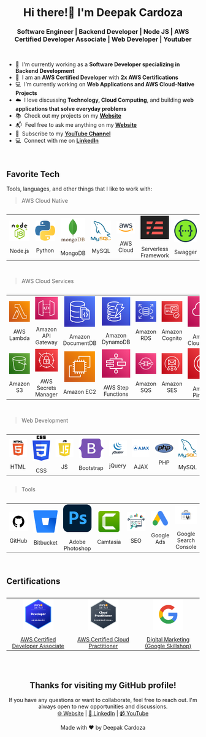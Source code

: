 <h1 align="center">Hi there!👋  I'm Deepak Cardoza</h1>
<h3 align="center">Software Engineer | Backend Developer | Node JS | AWS Certified Developer Associate | Web Developer | Youtuber</h3>
<br>

- 💼 &nbsp;I'm currently working as a **Software Developer specializing in Backend Development**
- 🏅 &nbsp;I am an **AWS Certified Developer** with **2x AWS Certifications**
- 💻 &nbsp;I’m currently working on **Web Applications and AWS Cloud-Native Projects**
- ☁️ &nbsp;I love discussing **Technology, Cloud Computing**, and building **web applications that solve everyday problems**
- 📚 &nbsp;Check out my projects on my **[Website](https://deepakcardoza.com/)**
- 📬 &nbsp;Feel free to ask me anything on my **[Website](https://deepakcardoza.com/)**
- 🎥 &nbsp;Subscribe to my **[YouTube Channel](https://www.youtube.com/channel/UCUMt1meu7i0C8TrJLT_Xe5w)**
- 💻 &nbsp;Connect with me on **[LinkedIn](https://www.linkedin.com/in/deepak-cardoza-b544961aa/)**

<br>

<h2 align="left">Favorite Tech</h2>
<p>Tools, languages, and other things that I like to work with:</p>

> AWS Cloud Native

<div style="overflow-x:auto; border: 0;">
<table style="border-collapse: collapse; width: 100%; border: 0;" align="center">
  <tr>
    <td align="center" width="14%" style="border: 0;">
      <a href="#">
        <img src="./img/node-js-transparent.png" width="80" height="auto" alt="Node.js" style="display: block; margin: auto;"/>
      </a>
      <br>Node.js
    </td>
    <td align="center" width="14%" style="border: 0;">
      <a href="#">
        <img src="./img/python.png" width="80" height="auto" alt="Python" style="display: block; margin: auto;"/>
      </a>
      <br>Python
    </td>
    <td align="center" width="14%" style="border: 0;">
      <a href="#">
        <img src="./img/mongodb.png" width="80" height="auto" alt="MongoDB" style="display: block; margin: auto;"/>
      </a>
      <br>MongoDB
    </td>
    <td align="center" width="14%" style="border: 0;">
      <a href="#">
        <img src="./img/mysql.png" width="80" height="auto" alt="MySQL" style="display: block; margin: auto;"/>
      </a>
      <br>MySQL
    </td>
    <td align="center" width="14%" style="border: 0;">
      <a href="#">
        <img src="./img/aws.png" width="80" height="auto" alt="AWS Cloud" style="display: block; margin: auto;"/>
      </a>
      <br>AWS Cloud
    </td>
    <td align="center" width="14%" style="border: 0;">
      <a href="#">
        <img src="./img/serverless.png" width="80" height="auto" alt="Serverless Framework" style="display: block; margin: auto;"/>
      </a>
      <br>Serverless Framework
    </td>
    <td align="center" width="14%" style="border: 0;">
      <a href="#">
        <img src="./img/Swagger.png" width="80" height="auto" alt="Swagger" style="display: block; margin: auto;"/>
      </a>
      <br>Swagger
    </td>
  </tr>
</table>
</div>

<br>

> AWS Cloud Services

<div style="overflow-x:auto; border: 0;">
<table style="border-collapse: collapse; width: 100%; border: 0;" align="center">
  <tr>
    <td align="center" width="14%" style="border: 0;">
      <a href="#">
        <img src="./img/lambda.png" width="80" height="auto" alt="AWS Lambda" style="display: block; margin: auto;"/>
      </a>
      <br>AWS Lambda
    </td>
    <td align="center" width="14%" style="border: 0;">
      <a href="#">
        <img src="./img/api-gateway.png" width="80" height="auto" alt="Amazon API Gateway" style="display: block; margin: auto;"/>
      </a>
      <br>Amazon API Gateway
    </td>
    <td align="center" width="14%" style="border: 0;">
      <a href="#">
        <img src="./img/DocumentDB.png" width="80" height="auto" alt="Amazon DocumentDB" style="display: block; margin: auto;"/>
      </a>
      <br>Amazon DocumentDB
    </td>
    <td align="center" width="14%" style="border: 0;">
      <a href="#">
        <img src="./img/dynamodb.png" width="80" height="auto" alt="Amazon DynamoDB" style="display: block; margin: auto;"/>
      </a>
      <br>Amazon DynamoDB
    </td>
    <td align="center" width="14%" style="border: 0;">
      <a href="#">
        <img src="./img/rds.png" width="80" height="auto" alt="Amazon RDS" style="display: block; margin: auto;"/>
      </a>
      <br>Amazon RDS
    </td>
    <td align="center" width="14%" style="border: 0;">
      <a href="#">
        <img src="./img/Cognito.png" width="80" height="auto" alt="Amazon Cognito" style="display: block; margin: auto;"/>
      </a>
      <br>Amazon Cognito
    </td>
    <td align="center" width="14%" style="border: 0;">
      <a href="#">
        <img src="./img/aws-cloudwatch-logo.png" width="80" height="auto" alt="Amazon CloudWatch" style="display: block; margin: auto;"/>
      </a>
      <br>Amazon CloudWatch
    </td>
  </tr>
  <tr>
  <td align="center" width="14%" style="border: 0;">
      <a href="#">
        <img src="./img/s3.png" width="80" height="auto" alt="Amazon S3" style="display: block; margin: auto;"/>
      </a>
      <br>Amazon S3
    </td>
  <td align="center" width="14%" style="border: 0;">
      <a href="#">
        <img src="./img/Secrets-Manager.png" width="80" height="auto" alt="Amazon EC2" style="display: block; margin: auto;"/>
      </a>
      <br>AWS Secrets Manager
    </td>
    <td align="center" width="14%" style="border: 0;">
      <a href="#">
        <img src="./img/EC2.png" width="80" height="auto" alt="Amazon EC2" style="display: block; margin: auto;"/>
      </a>
      <br>Amazon EC2
    </td>
    <td align="center" width="14%" style="border: 0;">
      <a href="#">
        <img src="./img/Step-Functions.png" width="80" height="auto" alt="AWS Step Functions" style="display: block; margin: auto;"/>
      </a>
      <br>AWS Step Functions
    </td>
    <td align="center" width="14%" style="border: 0;">
      <a href="#">
        <img src="./img/SQS.png" width="80" height="auto" alt="Amazon SQS" style="display: block; margin: auto;"/>
      </a>
      <br>Amazon SQS
    </td>
    <td align="center" width="14%" style="border: 0;">
      <a href="#">
        <img src="./img/SES.png" width="80" height="auto" alt="Amazon SES" style="display: block; margin: auto;"/>
      </a>
      <br>Amazon SES
    </td>
    <td align="center" width="14%" style="border: 0;">
      <a href="#">
        <img src="./img/Pinpoint.png" width="80" height="auto" alt="Amazon Pinpoint" style="display: block; margin: auto;"/>
      </a>
      <br>Amazon Pinpoint
    </td>
  </tr>
</table>
</div>

<br>

> Web Development

<div style="overflow-x:auto; border: 0;">
<table style="border-collapse: collapse; width: 100%; border: 0;" align="center">
  <tr>
    <td align="center" width="12%" style="border: 0;">
      <a href="#">
        <img src="./img/html.png" width="80" height="auto" alt="HTML" style="display: block; margin: auto;"/>
      </a>
      <br>HTML
    </td>
    <td align="center" width="12%" style="border: 0;">
      <a href="#">
        <img src="./img/css-logo.png" width="55" height="auto" alt="CSS" style="display: block; margin: auto;"/>
      </a>
      <br>CSS
    </td>
    <td align="center" width="12%" style="border: 0;">
      <a href="#">
        <img src="./img/js.png" width="80" height="auto" alt="JS" style="display: block; margin: auto;"/>
      </a>
      <br>JS
    </td>
    <td align="center" width="12%" style="border: 0;">
      <a href="#">
        <img src="./img/bootstrap.png" width="80" height="auto" alt="Bootstrap" style="display: block; margin: auto;"/>
      </a>
      <br>Bootstrap
    </td>
    <td align="center" width="12%" style="border: 0;">
      <a href="#">
        <img src="./img/jquery.png" width="80" height="auto" alt="jQuery" style="display: block; margin: auto;"/>
      </a>
      <br>jQuery
    </td>
    <td align="center" width="12%" style="border: 0;">
      <a href="#">
        <img src="./img/ajax.png" width="80" height="auto" alt="AJAX" style="display: block; margin: auto;"/>
      </a>
      <br>AJAX
    </td>
    <td align="center" width="12%" style="border: 0;">
      <a href="#">
        <img src="./img/php.png" width="80" height="auto" alt="PHP" style="display: block; margin: auto;"/>
      </a>
      <br>PHP
    </td>
    <td align="center" width="12%" style="border: 0;">
      <a href="#">
        <img src="./img/mysql.png" width="80" height="auto" alt="MySQL" style="display: block; margin: auto;"/>
      </a>
      <br>MySQL
    </td>
  </tr>
</table>
</div>

> Tools

<div style="overflow-x:auto; border: 0;">
<table style="border-collapse: collapse; width: 100%; border: 0;" align="center">
  <tr>
    <td align="center" width="12%" style="border: 0;">
      <a href="#">
        <img src="./img/github.png" width="80" height="auto" alt="Github" style="display: block; margin: auto;"/>
      </a>
      <br>GitHub
    </td>
    <td align="center" width="12%" style="border: 0;">
      <a href="#">
        <img src="./img/bitbucket.png" width="80" height="auto" alt="Bitbucket" style="display: block; margin: auto;"/>
      </a>
      <br>Bitbucket
    </td>
    <td align="center" width="12%" style="border: 0;">
      <a href="#">
        <img src="./img/photoshop.png" width="80" height="auto" alt="Adobe Photoshop" style="display: block; margin: auto;"/>
      </a>
      <br>Adobe Photoshop
    </td>
    <td align="center" width="12%" style="border: 0;">
      <a href="#">
        <img src="./img/Camtasia-01.png" width="55" height="auto" alt="Camtasia" style="display: block; margin: auto;"/>
      </a>
      <br>Camtasia
    </td>
    <td align="center" width="12%" style="border: 0;">
      <a href="#">
        <img src="./img/seo.png" width="80" height="auto" alt="SEO" style="display: block; margin: auto;"/>
      </a>
      <br>SEO
    </td>
    <td align="center" width="12%" style="border: 0;">
      <a href="#">
        <img src="./img/google-ads.png" width="80" height="auto" alt="Google Ads" style="display: block; margin: auto;"/>
      </a>
      <br>Google Ads
    </td>
    <td align="center" width="12%" style="border: 0;">
      <a href="#">
        <img src="./img/search-console.png" width="80" height="auto" alt="Google Search Console" style="display: block; margin: auto;"/>
      </a>
      <br>Google Search Console
    </td>
  </tr>
</table>
</div>

<br>

<h2 align="left">Certifications</h2>

<div style="overflow-x:auto; border: 0;">
<table style="border-collapse: collapse; width: 100%; border: 0;" align="center">
  <tr>
    <td align="center" width="12%" style="border: 0;">
      <a href="https://www.credly.com/badges/9339c06d-0b18-4a99-8c39-fde22a36e627/public_url" target="_blank">
        <img src="./img/aws-certified-developer-associate.png" width="80" height="auto" alt="AWS Certified Developer Associate" style="display: block; margin: auto;"/>
      </a>
      <br><a href="https://www.credly.com/badges/9339c06d-0b18-4a99-8c39-fde22a36e627/public_url" target="_blank">AWS Certified Developer Associate</a>
    </td>
    <td align="center" width="12%" style="border: 0;">
      <a href="https://www.credly.com/badges/47216d38-0e6a-49c1-ad72-688203fec59d/public_url" target="_blank">
        <img src="./img/aws-certified-cloud-practitioner.png" width="80" height="auto" alt="AWS Certified Cloud Practitioner" style="display: block; margin: auto;"/>
      </a>
      <br><a href="https://www.credly.com/badges/47216d38-0e6a-49c1-ad72-688203fec59d/public_url" target="_blank">AWS Certified Cloud Practitioner</a>
    </td>
    <td align="center" width="12%" style="border: 0;">
      <a href="https://skillshop.exceedlms.com/student/award/r8KQGDqvVwFyLWa6vQSzv7a7" target="_blank">
        <img src="./img/google.png" width="80" height="auto" alt="Digital Marketing" style="display: block; margin: auto;"/>
      </a>
      <br><a href="https://skillshop.exceedlms.com/student/award/r8KQGDqvVwFyLWa6vQSzv7a7" target="_blank"> Digital Marketing (Google Skillshop)
    </td>
  </tr>
</table>
</div>

<br>
<br>

<h2 align="center">Thanks for visiting my GitHub profile!</h2>
<p align="center">
  If you have any questions or want to collaborate, feel free to reach out. I'm always open to new opportunities and discussions.<br>
  <a href="https://deepakcardoza.com/" target="_blank">🌐 Website</a> | <a href="https://www.linkedin.com/in/deepak-cardoza-b544961aa/" target="_blank">🔗 LinkedIn</a> | <a href="https://www.youtube.com/channel/UCUMt1meu7i0C8TrJLT_Xe5w" target="_blank">📹 YouTube</a>
</p>
<p align="center">
  Made with ❤️ by Deepak Cardoza
</p>
